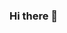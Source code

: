 ### Hi there 👋

<!--
**dev-vickie/dev-vickie** is a ✨ _special_ ✨ repository because its `README.md` (this file) appears on your GitHub profile.

Here are some ideas to get you started:

- 🔭 I’m currently working on ...
- 🌱 I’m currently learning ... Flutter development
- 👯 I’m looking to collaborate on ... any flutter project
- 🤔 I’m looking for help with ...
- 💬 Ask me about ...
- 📫 How to reach me: ...
- 😄 Pronouns: ...HE
- ⚡ Fun fact: ...
-->
